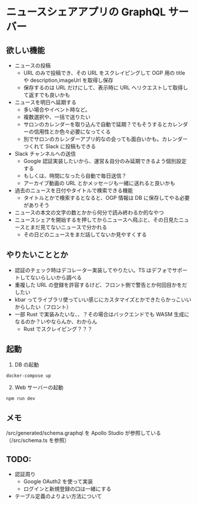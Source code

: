 # ニュースシェアアプリの GraphQL サーバー

## 欲しい機能

- ニュースの投稿
  - URL のみで投稿でき、その URL をスクレイピングして OGP 用の title や description,imageUrl を取得し保存
  - 保存するのは URL だけにして、表示時に URL へリクエストして取得して返すでも良いかも
- ニュースを明日へ延期する
  - 多い場合やイベント時など。
  - 複数選択や、一括で送りたい
  - サロンのカレンダーを取り込んで自動で延期？でもそうするとカレンダーの信用性とか色々必要になってくる
  - 別でサロンのカレンダーアプリ的なの会っても面白いかも。カレンダーつくれて Slack に投稿もできる
- Slack チャンネルへの送信
  - Google 認証実装したいから、運営＆自分のみ延期できるよう個別設定する
  - もしくは、時間になったら自動で毎日送信？
  - アーカイブ動画の URL とかメッセージも一緒に送れると良いかも
- 過去のニュースを日付やタイトルで検索できる機能
  - タイトルとかで検索するとなると、OGP 情報は DB に保存してやる必要がありそう
- ニュースの本文の文字の数とかから何分で読み終わるか的なやつ
- ニュースシェアを開始するを押してからニュースへ飛ぶと、その日見たニュースとまだ見てないニュースで分かれる
  - その日どのニュースをまだ話してないか見やすくする

## やりたいこととか

- 認証のチェック時はデコレーター実装してやりたい。TS はデフォでサポートしてないらしいから調べる
- 重複した URL の登録を許容するけど、フロント側で警告とか何回目かをだしたい
- kbar ってライブラリ使っていい感じにカスタマイズとかできたらかっこいいからしたい（フロント）
- 一部 Rust で実装みたいな、、？その場合はバックエンドでも WASM 生成になるのか？いやならんか、わからん
  - Rust でスクレイピング？？？

## 起動

1. DB の起動

```bash:terminal
docker-compose up
```

2. Web サーバーの起動

```bash:terminal
npm run dev
```

## メモ

/src/generated/schema.graphql を Apollo Studio が参照している（/src/schema.ts を参照）

## TODO:

- 認証周り
  - Google OAuth2 を使って実装
  - ログインと新規登録の口は一緒にする
- テーブル定義のよりよい方法について
